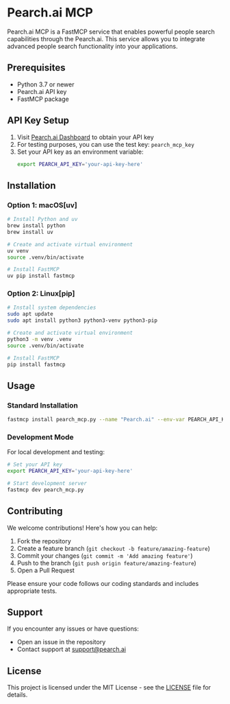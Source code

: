 # Pearch.ai MCP

Pearch.ai MCP is a FastMCP service that enables powerful people search capabilities through the Pearch.ai. This service allows you to integrate advanced people search functionality into your applications.


## Prerequisites

- Python 3.7 or newer
- Pearch.ai API key
- FastMCP package

## API Key Setup

1. Visit [Pearch.ai Dashboard](https://s.pearch.ai/) to obtain your API key
2. For testing purposes, you can use the test key: `pearch_mcp_key`
3. Set your API key as an environment variable:
   ```bash
   export PEARCH_API_KEY='your-api-key-here'
   ```

## Installation

### Option 1: macOS[uv] 

```bash
# Install Python and uv
brew install python
brew install uv

# Create and activate virtual environment
uv venv
source .venv/bin/activate

# Install FastMCP
uv pip install fastmcp
```

### Option 2: Linux[pip] 

```bash
# Install system dependencies
sudo apt update
sudo apt install python3 python3-venv python3-pip

# Create and activate virtual environment
python3 -m venv .venv
source .venv/bin/activate

# Install FastMCP
pip install fastmcp
```

## Usage

### Standard Installation

```bash
fastmcp install pearch_mcp.py --name "Pearch.ai" --env-var PEARCH_API_KEY=pearch_mcp_key
```

### Development Mode

For local development and testing:

```bash
# Set your API key
export PEARCH_API_KEY='your-api-key-here'

# Start development server
fastmcp dev pearch_mcp.py
```

## Contributing

We welcome contributions! Here's how you can help:

1. Fork the repository
2. Create a feature branch (`git checkout -b feature/amazing-feature`)
3. Commit your changes (`git commit -m 'Add amazing feature'`)
4. Push to the branch (`git push origin feature/amazing-feature`)
5. Open a Pull Request

Please ensure your code follows our coding standards and includes appropriate tests.

## Support

If you encounter any issues or have questions:
- Open an issue in the repository
- Contact support at [support@pearch.ai](mailto:support@pearch.ai)

## License

This project is licensed under the MIT License - see the [LICENSE](LICENSE) file for details.